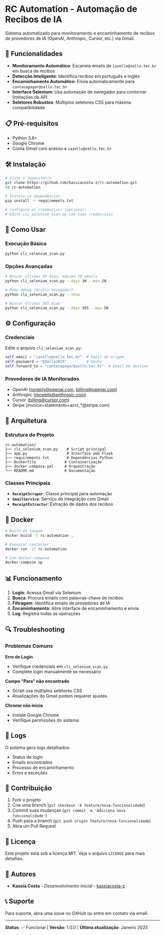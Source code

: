 # RC Automation - Automação de Recibos de IA

Sistema automatizado para monitoramento e encaminhamento de recibos de provedores de IA (OpenAI, Anthropic, Cursor, etc.) via Gmail.

## 🚀 Funcionalidades

- **Monitoramento Automático**: Escaneia emails de `iazello@zello.tec.br` em busca de recibos
- **Detecção Inteligente**: Identifica recibos em português e inglês
- **Encaminhamento Automático**: Envia automaticamente para `contasapagar@zello.tec.br`
- **Interface Selenium**: Usa automação de navegador para contornar limitações da API
- **Seletores Robustos**: Múltiplos seletores CSS para máxima compatibilidade

## 📋 Pré-requisitos

- Python 3.8+
- Google Chrome
- Conta Gmail com acesso a `iazello@zello.tec.br`

## 🛠️ Instalação

```bash
# Clone o repositório
git clone https://github.com/kassiacosta-z/rc-automation.git
cd rc-automation

# Instale as dependências
pip install -r requirements.txt

# Configure as credenciais (opcional)
# Edite cli_selenium_scan.py com suas credenciais
```

## 🎯 Como Usar

### Execução Básica
```bash
python cli_selenium_scan.py
```

### Opções Avançadas
```bash
# Buscar últimos 30 dias, máximo 20 emails
python cli_selenium_scan.py --days 30 --max 20

# Modo debug (mostra navegador)
python cli_selenium_scan.py --show

# Buscar últimos 365 dias
python cli_selenium_scan.py --days 365 --max 50
```

## ⚙️ Configuração

### Credenciais
Edite o arquivo `cli_selenium_scan.py`:

```python
self.email = "iazello@zello.tec.br"  # Email de origem
self.password = "@Zello2025"         # Senha
self.forward_to = "contasapagar@zello.tec.br"  # Email de destino
```

### Provedores de IA Monitorados
- OpenAI (noreply@openai.com, billing@openai.com)
- Anthropic (receipts@anthropic.com)
- Cursor (billing@cursor.com)
- Stripe (invoice+statements+acct_*@stripe.com)

## 🔧 Arquitetura

### Estrutura do Projeto
```
rc-automation/
├── cli_selenium_scan.py    # Script principal
├── app.py                  # Interface web Flask
├── requirements.txt        # Dependências Python
├── Dockerfile             # Containerização
├── docker-compose.yml     # Orquestração
└── README.md              # Documentação
```

### Classes Principais
- **`ReceiptScraper`**: Classe principal para automação
- **`GmailService`**: Serviço de integração com Gmail
- **`ReceiptExtractor`**: Extração de dados dos recibos

## 🐳 Docker

```bash
# Build da imagem
docker build -t rc-automation .

# Executar container
docker run -it rc-automation

# Com docker-compose
docker-compose up
```

## 📊 Funcionamento

1. **Login**: Acessa Gmail via Selenium
2. **Busca**: Procura emails com palavras-chave de recibos
3. **Filtragem**: Identifica emails de provedores de IA
4. **Encaminhamento**: Abre interface de encaminhamento e envia
5. **Log**: Registra todas as operações

## 🔍 Troubleshooting

### Problemas Comuns

**Erro de Login**
- Verifique credenciais em `cli_selenium_scan.py`
- Complete login manualmente se necessário

**Campo "Para" não encontrado**
- Script usa múltiplos seletores CSS
- Atualizações do Gmail podem requerer ajustes

**Chrome não inicia**
- Instale Google Chrome
- Verifique permissões do sistema

## 📝 Logs

O sistema gera logs detalhados:
- Status de login
- Emails encontrados
- Processo de encaminhamento
- Erros e exceções

## 🤝 Contribuição

1. Fork o projeto
2. Crie uma branch (`git checkout -b feature/nova-funcionalidade`)
3. Commit suas mudanças (`git commit -m 'Adiciona nova funcionalidade'`)
4. Push para a branch (`git push origin feature/nova-funcionalidade`)
5. Abra um Pull Request

## 📄 Licença

Este projeto está sob a licença MIT. Veja o arquivo `LICENSE` para mais detalhes.

## 👥 Autores

- **Kassia Costa** - *Desenvolvimento inicial* - [kassiacosta-z](https://github.com/kassiacosta-z)

## 📞 Suporte

Para suporte, abra uma issue no GitHub ou entre em contato via email.

---

**Status**: ✅ Funcional | **Versão**: 1.0.0 | **Última atualização**: Janeiro 2025